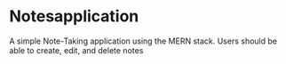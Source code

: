 # Notesapplication
A simple Note-Taking application using the MERN stack. Users should be able to create, edit, and delete notes

